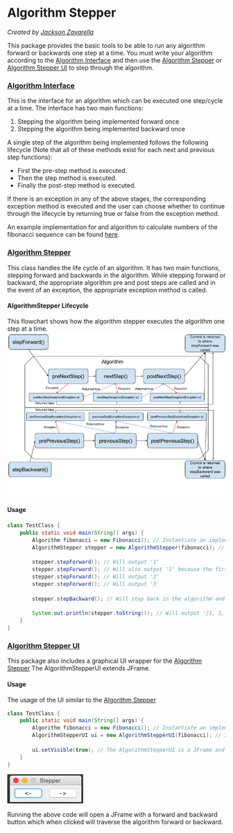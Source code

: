 # Algorithm Stepper
_Created by [Jackson Zavarella](https://www.linkedin.com/in/jackson-zavarella-040183133/)_

This package provides the basic tools to be able to run any algorithm forward or backwards one step at a time.
You must write your algorithm according to the [Algorithm Interface](#algorithm-interface) and then use the [Algorithm Stepper](#algorithm-stepper-1) or [Algorithm Stepper UI](#algorithm-stepper-ui) to step through the algorithm.

### [Algorithm Interface](https://github.com/jzavarella/AlgorithmStepper/blob/master/src/main/java/algorithm/Algorithm.java)
This is the interface for an algorithm which can be executed one step/cycle at a time.
The interface has two main functions:
 1. Stepping the algorithm being implemented forward once
 2. Stepping the algorithm being implemented backward once

A single step of the algorithm being implemented follows the following lifecycle (Note that all of these methods exist for each next and previous step functions):
 *  First the pre-step method is executed.
 *  Then the step method is executed.
 *  Finally the post-step method is executed.

If there is an exception in any of the above stages, the corresponding exception method is executed and the user can choose whether to continue through the lifecycle by returning true or false from the exception method.

An example implementation for and algorithm to calculate numbers of the fibonacci sequence can be found [here](https://github.com/jzavarella/AlgorithmStepper/blob/master/src/main/java/algorithm/implementations/Fibonacci.java).

### [Algorithm Stepper](https://github.com/jzavarella/AlgorithmStepper/blob/master/src/main/java/algorithm/stepper/AlgorithmStepper.java)
This class handles the life cycle of an algorithm. It has two main functions, stepping forward and backwards in the algorithm. While stepping forward or backward, the appropriate algorithm pre and post steps are called and in the event of an exception, the appropriate exception method is called.

#### AlgorithmStepper Lifecycle

This flowchart shows how the algorithm stepper executes the algorithm one step at a time.
![lifecycle](src/main/resources/images/lifecycle.png)

#### Usage
```java
class TestClass {
    public static void main(String[] args) {
        Algorithm fibonacci = new Fibonacci(); // Instantiate an implementation of the Algorithm Interface
        AlgorithmStepper stepper = new AlgorithmStepper(fibonacci); // Instantiate an AlgorithmStepper passing an Algorithm to it
        
        stepper.stepForward(); // Will output '1'
        stepper.stepForward(); // Will also output '1' because the first two elements of the fibonacci sequence are 1
        stepper.stepForward(); // Will output '2'
        stepper.stepForward(); // Will output '3'
        
        stepper.stepBackward(); // Will step back in the algorithm and output '2' because two is the previous element
        
        System.out.println(stepper.toString()); // Will output '[1, 1, 2]' toString calls the toString of the Algorithm and in the case of the fibonacci Algorithm implementation it returns the sequence of numbers generated so far
    }
}
```

### [Algorithm Stepper UI](https://github.com/jzavarella/AlgorithmStepper/blob/master/src/main/java/algorithm/stepper/AlgorithmStepperUI.java)
This package also includes a graphical UI wrapper for the [Algorithm Stepper](#algorithm-stepper-1)
The AlgorithmStepperUI extends JFrame.

#### Usage
The usage of the UI similar to the [Algorithm Stepper](#algorithm-stepper-1)

```java
class TestClass {
    public static void main(String[] args) {
        Algorithm fibonacci = new Fibonacci(); // Instantiate an implementation of the Algorithm Interface
        AlgorithmStepperUI ui = new AlgorithmStepperUI(fibonacci); // Instantiate an AlgorithmStepperUI passing an Algorithm to it
        
        ui.setVisible(true); // The AlgorithmStepperUI is a JFrame and must be set to visible
    }
}
```

![stepper ui](src/main/resources/images/stepper-ui.png)

Running the above code will open a JFrame with a forward and backward button which when clicked will traverse the algorithm forward or backward.

